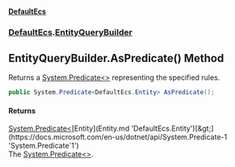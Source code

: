 #### [DefaultEcs](DefaultEcs.md 'DefaultEcs')
### [DefaultEcs](DefaultEcs.md#DefaultEcs 'DefaultEcs').[EntityQueryBuilder](EntityQueryBuilder.md 'DefaultEcs.EntityQueryBuilder')
## EntityQueryBuilder.AsPredicate() Method
Returns a [System.Predicate&lt;&gt;](https://docs.microsoft.com/en-us/dotnet/api/System.Predicate-1 'System.Predicate`1') representing the specified rules.  
```csharp
public System.Predicate<DefaultEcs.Entity> AsPredicate();
```
#### Returns
[System.Predicate&lt;](https://docs.microsoft.com/en-us/dotnet/api/System.Predicate-1 'System.Predicate`1')[Entity](Entity.md 'DefaultEcs.Entity')[&gt;](https://docs.microsoft.com/en-us/dotnet/api/System.Predicate-1 'System.Predicate`1')  
The [System.Predicate&lt;&gt;](https://docs.microsoft.com/en-us/dotnet/api/System.Predicate-1 'System.Predicate`1').
